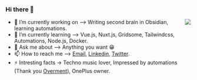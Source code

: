 ### Hi there 👋
<img align="right" src="hhttps://github-readme-stats.vercel.app/api?username=teziovsky&show_icons=true&theme=vue-dark&hide_title=true" />

- 🔭 I’m currently working on –> Writing second brain in Obsidian, learning automations.
- 🌱 I’m currently learning –> Vue.js, Nuxt.js, Gridsome, Tailwindcss, Automations, Node.js, Docker.
- 💬 Ask me about –> Anything you want 😁
- 📫 How to reach me –> [Email](mailto:kontakt@jakubsoboczynski.pl), [Linkedin](https://www.linkedin.com/in/jakubsoboczynski), [Twitter](https://twitter.com/Teziovsky).
- ⚡ Intresting facts -> Techno music lover, Impressed by automations (Thank you [Overment](https://github.com/iceener)), OnePlus owner.
